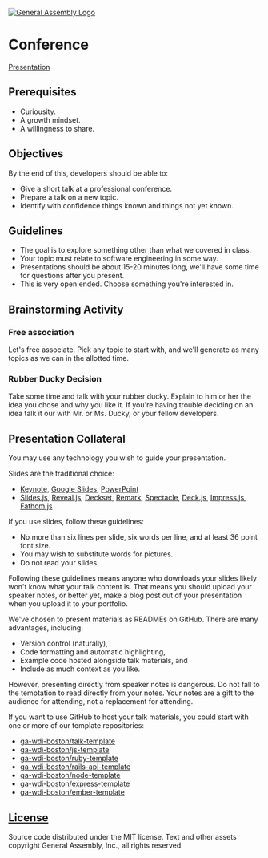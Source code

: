 [![General Assembly Logo](https://camo.githubusercontent.com/1a91b05b8f4d44b5bbfb83abac2b0996d8e26c92/687474703a2f2f692e696d6775722e636f6d2f6b6538555354712e706e67)](https://generalassemb.ly/education/web-development-immersive)

# Conference

[Presentation](https://docs.google.com/presentation/d/1m7IxyBZjDyF-6dVA0019E3tZlZdCfpmfqsE_4kNlgIM/edit?usp=sharing)

## Prerequisites

-   Curiousity.
-   A growth mindset.
-   A willingness to share.

## Objectives

By the end of this, developers should be able to:

-   Give a short talk at a professional conference.
-   Prepare a talk on a new topic.
-   Identify with confidence things known and things not yet known.

## Guidelines

-   The goal is to explore something other than what we covered in class.
-   Your topic must relate to software engineering in some way.
-   Presentations should be about 15-20 minutes long, we'll have some time for
    questions after you present.
-   This is very open ended. Choose something you're interested in.

## Brainstorming Activity

### Free association

Let's free associate. Pick any topic to start with, and we'll generate as many
topics as we can in the allotted time.

### Rubber Ducky Decision

Take some time and talk with your rubber ducky. Explain to him or her the idea
you chose and why you like it.  If you're having trouble deciding on an idea
talk it our with Mr. or Ms. Ducky, or your fellow developers.



## Presentation Collateral

You may use any technology you wish to guide your presentation.

Slides are the traditional choice:

-   [Keynote](http://www.apple.com/mac/keynote/),
    [Google Slides](https://www.google.com/slides/about/),
    [PowerPoint](https://products.office.com/en-us/powerpoint)
-   [Slides.js](http://www.slidesjs.com),
    [Reveal.js](http://lab.hakim.se/reveal-js/#/),
    [Deckset](http://www.decksetapp.com),
    [Remark](http://remarkjs.com/#1),
    [Spectacle](http://formidable.com/open-source/spectacle/),
    [Deck.js](http://imakewebthings.com/deck.js/),
    [Impress.js](http://impress.github.io/impress.js/#/bored),
    [Fathom.js](http://markdalgleish.com/projects/fathom/)

If you use slides, follow these guidelines:

-   No more than six lines per slide, six words per line, and at least 36 point
    font size.
-   You may wish to substitute words for pictures.
-   Do not read your slides.

Following these guidelines means anyone who downloads your slides likely won't
know what your talk content is. That means you should upload your speaker notes,
or better yet, make a blog post out of your presentation when you upload it to
your portfolio.

We've chosen to present materials as READMEs on GitHub. There are many
advantages, including:

-   Version control (naturally),
-   Code formatting and automatic highlighting,
-   Example code hosted alongside talk materials, and
-   Include as much context as you like.

However, presenting directly from speaker notes is dangerous. Do not fall to the
temptation to read directly from your notes. Your notes are a gift to the
audience for attending, not a replacement for attending.

If you want to use GitHub to host your talk materials, you could start with one
or more of our template repositories:

-   [ga-wdi-boston/talk-template](https://github.com/ga-wdi-boston/talk-template)
-   [ga-wdi-boston/js-template](https://github.com/ga-wdi-boston/js-template)
-   [ga-wdi-boston/ruby-template](https://github.com/ga-wdi-boston/ruby-template)
-   [ga-wdi-boston/rails-api-template](https://github.com/ga-wdi-boston/rails-api-template)
-   [ga-wdi-boston/node-template](https://github.com/ga-wdi-boston/node-template)
-   [ga-wdi-boston/express-template](https://github.com/ga-wdi-boston/express-template)
-   [ga-wdi-boston/ember-template](https://github.com/ga-wdi-boston/ember-template)

## [License](LICENSE)

Source code distributed under the MIT license. Text and other assets copyright
General Assembly, Inc., all rights reserved.
